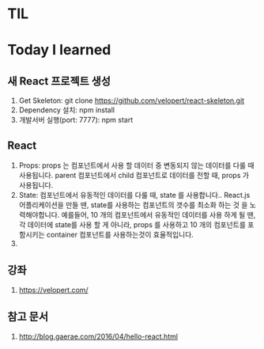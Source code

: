 # TIL
Today I learned
=============


새 React 프로젝트 생성
-------------

 1. Get Skeleton: git clone https://github.com/velopert/react-skeleton.git
 2. Dependency 설치: npm install
 3. 개발서버 실행(port: 7777): npm start


React
-------------
 1. Props: props 는 컴포넌트에서 사용 할 데이터 중 변동되지 않는 데이터를 다룰 때 사용됩니다. parent 컴포넌트에서 child 컴포넌트로 데이터를 전할 때, props 가 사용됩니다.
 2. State: 컴포넌트에서 유동적인 데이터를 다룰 때, state 를 사용합니다.. React.js 어플리케이션을 만들 땐, state를 사용하는 컴포넌트의 갯수를 최소화 하는 것 을 노력해야합니다. 예를들어, 10 개의 컴포넌트에서 유동적인 데이터를 사용 하게 될 땐, 각 데이터에 state를 사용 할 게 아니라, props 를 사용하고 10 개의 컴포넌트를 포함시키는 container 컴포넌트를 사용하는것이 효율적입니다.
 3.

강좌
-------------

1. https://velopert.com/

참고 문서
-------------
1. http://blog.gaerae.com/2016/04/hello-react.html
